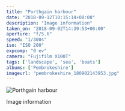 ```yaml
---
title: "Porthgain harbour"
date: "2018-09-12T10:15:14+00:00"
description: "Image information"
taken_on: "2018-09-02T14:39:53+00:00"
aperture: "f/5.6"
speed: "1/300s"
iso: "ISO 200"
expcomp: "0 ev"
camera: "Fujifilm X100T"
tags: ['landscape', 'sea', 'boats']
albums: ['Pembrokeshire']
imageurl: "pembrokeshire_180902143953.jpg"
---
```


![Porthgain harbour](https://wingsopenwide-images.s3.amazonaws.com/xs/pembrokeshire_180902143953.jpg)

Image information
